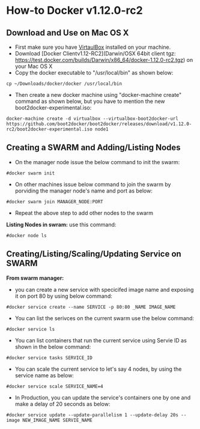# How-to Docker v1.12.0-rc2
##  Download and Use on Mac OS X 
* First make sure you have [VirtaulBox](https://www.virtualbox.org/wiki/Downloads) installed on your machine.
* Download [Docker Clientv1.12-RC2](Darwin/OSX 64bit client tgz: https://test.docker.com/builds/Darwin/x86_64/docker-1.12.0-rc2.tgz) on your Mac OS X
* Copy the docker executable to "/usr/local/bin" as shown below:
```
cp ~/Downloads/docker/docker /usr/local/bin
```
* Then create a new docker machine using "docker-machine create" command as shown below, but you have to mention the new boot2docker-experimental.iso:
```
docker-machine create -d virtualbox --virtualbox-boot2docker-url https://github.com/boot2docker/boot2docker/releases/download/v1.12.0-rc2/boot2docker-experimental.iso node1
```

## Creating a SWARM and Adding/Listing Nodes
* On the manager node issue the below command to init the swarm:
```
#docker swarm init
```

* On other machines issue below command to join the swarm by porviding the manager node's name and port as below:
```
#docker swarm join MANAGER_NODE:PORT 
```

* Repeat the above step to add other nodes to the swarm

**Listing Nodes in swram:**
use this command: 
```
#docker node ls
``` 


## Creating/Listing/Scaling/Updating Service on SWARM
**From swarm manager:**
* you can create a new service with specicifed image name and exposing it on port 80 by using below command:
```
#docker service create --name SERVICE -p 80:80 _NAME IMAGE_NAME
```
* You can list the serivces on the current swarm use the below command:
```
#docker service ls
``` 

* You can list containers that run the current service using Servie ID as shown in the below command:
```
#docker service tasks SERVICE_ID
```
* You can scale the current service to let's say 4 nodes, by using the service name as below:
```
#docker service scale SERVICE_NAME=4
```

* In Production, you can update the service's containers one by one and make a delay of 20 seconds as below:
```
#docker service update --update-parallelism 1 --update-delay 20s --image NEW_IMAGE_NAME SERVIE_NAME
```
